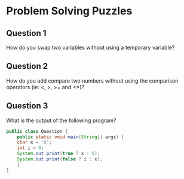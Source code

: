 # Problem Solving Puzzles

## Question 1
How do you swap two variables without using a temporary variable?
## Question 2
How do you add compare two numbers without using the comparison operators (ie: <, >, >= and <=)?
## Question 3
What is the output of the following program?
```java
public class Question {
	public static void main(String[] args) {
	char x = 'X';
	int i = 0;
	System.out.print(true ? x : 0);
	System.out.print(false ? i : x);
	}
}
```
